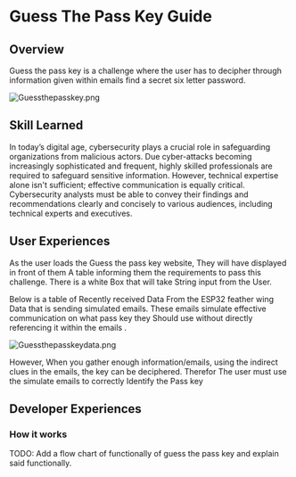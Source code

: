 # Guess The Pass Key Guide

## Overview

Guess the pass key is a challenge where the user has to decipher through information
given within emails find a secret six letter password.

![Guessthepasskey.png](Guessthepasskey.png)

## Skill Learned 

In today’s digital age, cybersecurity plays a crucial role in safeguarding organizations from malicious actors. 
Due cyber-attacks becoming increasingly sophisticated and frequent, 
highly skilled professionals are required to safeguard sensitive information. 
However, technical expertise alone isn't sufficient; effective communication is equally critical. 
Cybersecurity analysts must be able to convey their findings and recommendations clearly and concisely to various audiences,
including technical experts and executives.

## User Experiences

As the user loads the Guess the pass key website, They will have displayed in front of them A table informing them 
the requirements to pass this challenge. There is a white Box that will take String input from the User. 

Below is a table of Recently received Data From the ESP32 feather wing Data that is sending simulated emails.
These emails simulate effective communication on what pass key they Should use without directly referencing it within the emails .

![Guessthepasskeydata.png](Guessthepasskeydata.png)

However, When you gather enough information/emails, using the indirect clues in the emails, the key can be deciphered. 
Therefor The user must use the simulate emails to correctly Identify the Pass key   

## Developer Experiences

### How it works

TODO: Add a flow chart of functionally of guess the pass key and explain said functionally.